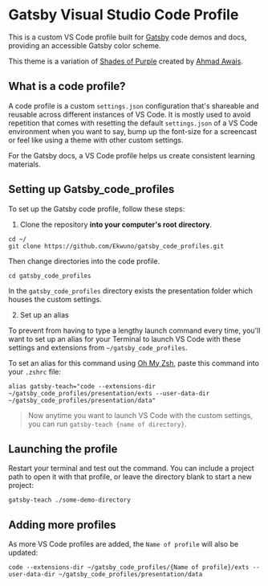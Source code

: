 # Gatsby Visual Studio Code Profile

This is a custom VS Code profile built for [Gatsby](gatsbyjs.org) code demos and docs, providing an accessible Gatsby color scheme. 

This theme is a variation of [Shades of Purple](https://marketplace.visualstudio.com/items?itemName=ahmadawais.shades-of-purple) created by [Ahmad Awais](https://marketplace.visualstudio.com/publishers/ahmadawais).

## What is a code profile? 

A code profile is a custom `settings.json` configuration that's shareable and reusable across different instances of VS Code. It is mostly used to avoid repetition that comes with resetting the default `settings.json` of a VS Code environment when you want to say, bump up the font-size for a screencast or feel like using a theme with other custom settings. 

For the Gatsby docs, a VS Code profile helps us create consistent learning materials.

## Setting up Gatsby_code_profiles

To set up the Gatsby code profile, follow these steps:

 1. Clone the repository **into your computer's root directory**.

 ```shell
 cd ~/
 git clone https://github.com/Ekwuno/gatsby_code_profiles.git
 ```
 Then change directories into the code profile.
 ```shell 
 cd gatsby_code_profiles 
 ```
 In the `gatsby_code_profiles` directory exists the presentation folder which houses the custom settings.  
 
 2. Set up an alias

To prevent from having to type a lengthy launch command every time, you'll want to set up an alias for your Terminal to launch VS Code with these settings and extensions from `~/gatsby_code_profiles`.

To set an alias for this command using [Oh My Zsh](https://ohmyz.sh/), paste this command into your `.zshrc` file:

```alias gatsby-teach="code --extensions-dir ~/gatsby_code_profiles/presentation/exts --user-data-dir ~/gatsby_code_profiles/presentation/data"```

> Now anytime you want to launch VS Code with the custom settings, you can run `gatsby-teach {name of directory}`.

## Launching the profile

Restart your terminal and test out the command. You can include a project path to open it with that profile, or leave the directory blank to start a new project:

```gatsby-teach ./some-demo-directory```

## Adding more profiles

As more VS Code profiles are added, the `Name of profile` will also be updated:

`code --extensions-dir ~/gatsby_code_profiles/{Name of profile}/exts --user-data-dir ~/gatsby_code_profiles/presentation/data`
